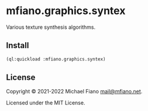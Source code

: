 # mfiano.graphics.syntex

Various texture synthesis algorithms.

## Install

```lisp
(ql:quickload :mfiano.graphics.syntex)
```

## License

Copyright © 2021-2022 Michael Fiano <mail@mfiano.net>.

Licensed under the MIT License.
